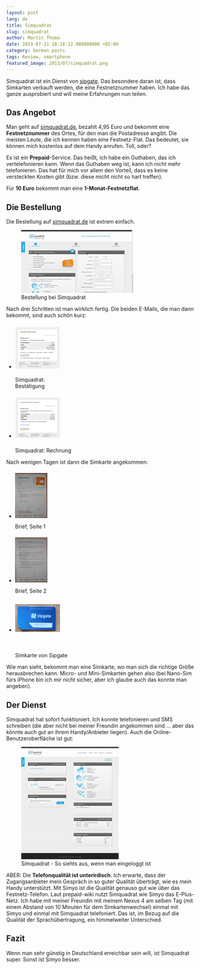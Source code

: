 ```yaml
---
layout: post
lang: de
title: Simquadrat
slug: simquadrat
author: Martin Thoma
date: 2013-07-21 18:18:12.000000000 +02:00
category: German posts
tags: Review, smartphone
featured_image: 2013/07/simquadrat.png
---
```

Simquadrat ist ein Dienst von <a href="http://en.wikipedia.org/wiki/Sipgate">sipgate</a>. Das besondere daran ist, dass Simkarten verkauft werden, die eine Festnetznummer haben. Ich habe das ganze ausprobiert und will meine Erfahrungen nun teilen.

<h2>Das Angebot</h2>
Man geht auf <a href="https://www.simquadrat.de/">simquadrat.de</a>, bezahlt 4,95 Euro und bekommt eine <strong>Festnetznummer</strong> des Ortes, für den man die Postadresse angibt. Die meisten Leute, die ich kennen haben eine Festnetz-Flat. Das bedeutet, sie können mich kostenlos auf dem Handy anrufen. Toll, oder?

Es ist ein <strong>Prepaid</strong>-Service. Das hei&szlig;t, ich habe ein Guthaben, das ich vertelefonieren kann. Wenn das Guthaben weg ist, kann ich nicht mehr telefonieren. Das hat für mich vor allem den Vorteil, dass es keine versteckten Kosten gibt (bzw. diese micht nicht so hart treffen).

Für <strong>10 Euro</strong> bekommt man eine <strong>1-Monat-Festnetzflat</strong>.

<h2>Die Bestellung</h2>
Die Bestellung auf <a href="https://www.simquadrat.de/signup">simquadrat.de</a> ist extrem einfach.

<figure class="aligncenter">
            <a href="../images/2013/07/simquadrat-bestellung-300x168.png"><img src="../images/2013/07/simquadrat-bestellung-300x168.png" alt="Bestellung bei Simquadrat" style="max-width:300px;max-height:168px" class="size-medium wp-image-74541"/></a>
            <figcaption class="text-center">Bestellung bei Simquadrat</figcaption>
        </figure>

Nach drei Schritten ist man wirklich fertig. Die beiden E-Mails, die man dann
bekommt, sind auch schön kurz:

<ul class="gallery mw-gallery-traditional" style="max-width: 326px; width: 326px;">
   <li class="gallerybox" style="width: 155px">
      <div style="width: 155px">
         <div class="thumb" style="width: 150px;">
            <div style="margin:21px auto;height: 113px;line-height: 150px;">
               <a href="../images/2013/07/simquadrat-bestaetigung.png" class="image">
                  <img src="../images/2013/07/simquadrat-bestaetigung.png" alt="" style="max-width: 120px; max-height: 120px;">
               </a>
            </div>
         </div>
         <div class="gallerytext">Simquadrat: Bestätigung</div>
      </div>
   </li>
   <li class="gallerybox" style="width: 155px">
      <div style="width: 155px">
         <div class="thumb" style="width: 150px;">
            <div style="margin:21px auto;height: 113px;line-height: 150px;">
               <a href="../images/2013/07/simquadrat-rechnung.png" class="image">
                  <img src="../images/2013/07/simquadrat-rechnung.png" alt="" style="max-width: 120px; max-height: 120px;">
               </a>
            </div>
         </div>
         <div class="gallerytext">Simquadrat: Rechnung</div>
      </div>
   </li>
</ul>

Nach wenigen Tagen ist dann die Simkarte angekommen:

<ul class="gallery mw-gallery-traditional">
   <li class="gallerybox" style="width: 155px">
      <div style="width: 155px">
         <div class="thumb" style="width: 150px;">
            <div style="margin:21px auto;height: 113px;line-height: 150px;">
               <a href="../images/2013/07/simquadrat-brief-1.jpg" class="image">
                  <img src="../images/2013/07/simquadrat-brief-1.jpg" alt="" style="max-width: 120px; max-height: 120px;">
               </a>
            </div>
         </div>
         <div class="gallerytext">Brief, Seite 1</div>
      </div>
   </li>
   <li class="gallerybox" style="width: 155px">
      <div style="width: 155px">
         <div class="thumb" style="width: 150px;">
            <div style="margin:21px auto;height: 113px;line-height: 150px;">
               <a href="../images/2013/07/simquadrat-brief-2.jpg" class="image">
                  <img src="../images/2013/07/simquadrat-brief-2.jpg" alt="" style="max-width: 120px; max-height: 120px;">
               </a>
            </div>
         </div>
         <div class="gallerytext">Brief, Seite 2</div>
      </div>
   </li>
   <li class="gallerybox" style="width: 155px">
      <div style="width: 155px">
         <div class="thumb" style="width: 150px;">
            <div style="margin:21px auto;height: 113px;line-height: 150px;">
               <a href="../images/2013/07/sipgate-simkarte.jpg" class="image">
                  <img src="../images/2013/07/sipgate-simkarte.jpg" alt="" style="max-width: 120px; max-height: 120px;">
               </a>
            </div>
         </div>
         <div class="gallerytext">Simkarte von Sipgate</div>
      </div>
   </li>
</ul>


Wie man sieht, bekommt man eine Simkarte, wo man sich die richtige Grö&szlig;e herausbrechen kann. Micro- und Mini-Simkarten gehen also (bei Nano-Sim fürs iPhone bin ich mir nicht sicher, aber ich glaube auch das konnte man angeben).

<h2>Der Dienst</h2>
Simquadrat hat sofort funktioniert. Ich konnte telefonieren und SMS schreiben (die aber nicht bei meiner Freundin angekommen sind ... aber das könnte auch gut an ihrem Handy/Anbieter liegen). Auch die Online-Benutzeroberfläche ist gut:

<figure class="aligncenter">
            <a href="../images/2013/07/simquadrat-eingeloggt-261x300.png"><img src="../images/2013/07/simquadrat-eingeloggt-261x300.png" alt="Simquadrat - So siehts aus, wenn man eingeloggt ist" style="max-width:261px;max-height:300px" class="size-medium wp-image-74601"/></a>
            <figcaption class="text-center">Simquadrat - So siehts aus, wenn man eingeloggt ist</figcaption>
        </figure>

ABER: Die <strong>Telefonqualität ist unterirdisch</strong>. Ich erwarte, dass der Zugangsanbieter mein Gespräch in so guter Qualität überträgt, wie es mein Handy unterstützt. Mit Simyo ist die Qualität genauso gut wie über das Festnetz-Telefon.
Laut prepaid-wiki nutzt Simquadrat wie Simyo das E-Plus-Netz. Ich habe mit meiner Freundin mit meinem Nexus 4 am selben Tag (mit einem Abstand von 10 Minuten für dem Simkartenwechsel) einmal mit Simyo und einmal mit Simquadrat telefoniert.  Das ist, im Bezug auf die Qualität der Sprachübertragung, ein himmelweiter Unterschied.

<h2>Fazit</h2>
Wenn man sehr günstig in Deutschland erreichbar sein will, ist Simquadrat super. Sonst ist Simyo besser.

